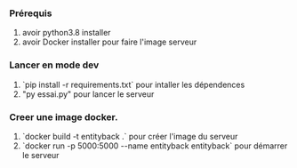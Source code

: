 ### Prérequis
<ol>
    <li>avoir python3.8 installer</li>
    <li>avoir Docker installer pour faire l'image serveur</li>
</ol>

### Lancer en mode dev
<ol>
    <li>`pip install -r requirements.txt` pour intaller les dépendences</li>
    <li>"py essai.py" pour lancer le serveur</li>
</ol>

### Creer une image docker.
<ol>
    <li>`docker build -t entityback .` pour créer l'image du serveur</li>
    <li>`docker run -p 5000:5000 --name entityback entityback` pour démarrer le serveur</li>
</ol>